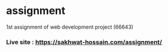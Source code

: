 # assignment
1st assignment of web development project (66643)

### Live site : <a href="https://sakhwat-hossain.com/assignment/">https://sakhwat-hossain.com/assignment/</a>
